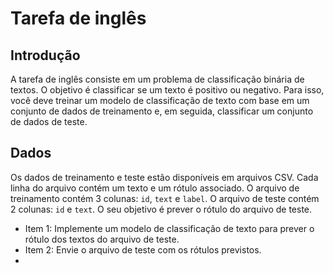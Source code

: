 # Tarefa de inglês

## Introdução
A tarefa de inglês consiste em um problema de classificação binária de textos. O objetivo é classificar se um texto é positivo ou negativo. Para isso, você deve treinar um modelo de classificação de texto com base em um conjunto de dados de treinamento e, em seguida, classificar um conjunto de dados de teste.

## Dados
Os dados de treinamento e teste estão disponíveis em arquivos CSV. Cada linha do arquivo contém um texto e um rótulo associado. O arquivo de treinamento contém 3 colunas: `id`, `text` e `label`. O arquivo de teste contém 2 colunas: `id` e `text`. O seu objetivo é prever o rótulo do arquivo de teste.

- Item 1: Implemente um modelo de classificação de texto para prever o rótulo dos textos do arquivo de teste.
- Item 2: Envie o arquivo de teste com os rótulos previstos.
- 